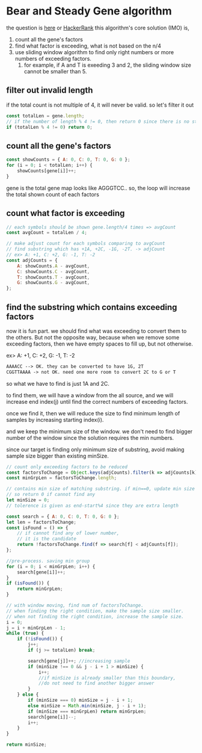 # Bear and Steady Gene algorithm

the question is [here](Question.html) or [HackerRank](https://www.hackerrank.com/challenges/bear-and-steady-gene/problem)
this algorithm's core solution (IMO) is,

1. count all the gene's factors
2. find what factor is exceeding, what is not based on the n/4
3. use sliding window algorithm to find only right numbers or more numbers of exceeding factors.
    1. for example, if A and T is exeeding 3 and 2, the sliding window size cannot be smaller than 5.

## filter out invalid length

if the total count is not multiple of 4, it will never be valid. so let's filter it out

```js
const totalLen = gene.length;
// if the number of length % 4 != 0, then return 0 since there is no steady genes.
if (totalLen % 4 != 0) return 0;
```

## count all the gene's factors

```js
const showCounts = { A: 0, C: 0, T: 0, G: 0 };
for (i = 0; i < totalLen; i++) {
    showCounts[gene[i]]++;
}
```

gene is the total gene map looks like AGGGTCC..
so, the loop will increase the total shown count of each factors

## count what factor is exceeding

```js
// each symbols should be shown gene.length/4 times => avgCount
const avgCount = totalLen / 4;

// make adjust count for each symbols comparing to avgCount
// find substring which has +1A, +2C, -1G, -2T. -> adjCount
// ex> A: +1, C: +2, G: -1, T: -2
const adjCounts = {
    A: showCounts.A - avgCount,
    C: showCounts.C - avgCount,
    T: showCounts.T - avgCount,
    G: showCounts.G - avgCount,
};
```

## find the substring which contains exceeding factors

now it is fun part. we should find what was exceeding to convert them to the others. But not the opposite way, because when we remove some exceeding factors, then we have empty spaces to fill up, but not otherwise.

ex> A: +1, C: +2, G: -1, T: -2

```txt
AAAACC --> OK. they can be converted to have 1G, 2T
CGGTTAAAA -> not OK. need one more room to convert 2C to G or T
```

so what we have to find is just 1A and 2C.

to find them, we will have a window from the all source, and we will increase end index(j) until find the correct numbers of exceeding factors.

once we find it, then we will reduce the size to find minimum length of samples by increasing starting index(i).

and we keep the minimum size of the window. we don't need to find bigger number of the window since the solution requires the min numbers.

since our target is finding only minimum size of substring,
avoid making sample size bigger than existing minSize.

```js
// count only exceeding factors to be reduced
const factorsToChange = Object.keys(adjCounts).filter(k => adjCounts[k] > 0);
const minGrpLen = factorsToChange.length;

// contains min size of matching substring. if min==0, update min size
// so return 0 if cannot find any
let minSize = 0;
// tolerence is given as end-start%4 since they are extra length

const search = { A: 0, C: 0, T: 0, G: 0 };
let len = factorsToChange;
const isFound = () => {
    // if cannot find any of lower number,
    // it is the candidate
    return !factorsToChange.find(f => search[f] < adjCounts[f]);
};

//pre-process. saving min group
for (i = 0; i < minGrpLen; i++) {
    search[gene[i]]++;
}
if (isFound()) {
    return minGrpLen;
}

// with window moving, find num of factorsToChange.
// when finding the right condition, make the sample size smaller.
// when not finding the right condition, increase the sample size.
i = 0;
j = i + minGrpLen - 1;
while (true) {
    if (!isFound()) {
        j++;
        if (j >= totalLen) break;

        search[gene[j]]++; //increasing sample
        if (minSize !== 0 && j - i + 1 > minSize) {
            i++;
            //if minSize is already smaller than this boundary,
            //do not need to find another bigger answer
        }
    } else {
        if (minSize === 0) minSize = j - i + 1;
        else minSize = Math.min(minSize, j - i + 1);
        if (minSize === minGrpLen) return minGrpLen;
        search[gene[i]]--;
        i++;
    }
}

return minSize;
```

